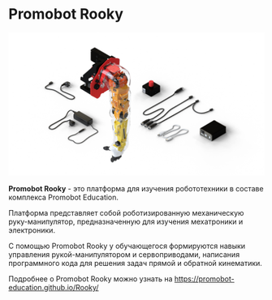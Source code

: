 # Promobot Rooky

![img](/logo.png)

**Promobot Rooky** - это платформа для изучения робототехники в составе комплекса Promobot Education. 

Платформа представляет собой роботизированную механическую руку-манипулятор, предназначенную для изучения мехатроники и электроники. 

С помощью Promobot Rooky у обучающегося формируются навыки управления рукой-манипулятором и сервоприводами, написания программного кода для решения задач прямой и обратной кинематики.
 
Подробнее о Promobot Rooky можно узнать на https://promobot-education.github.io/Rooky/
